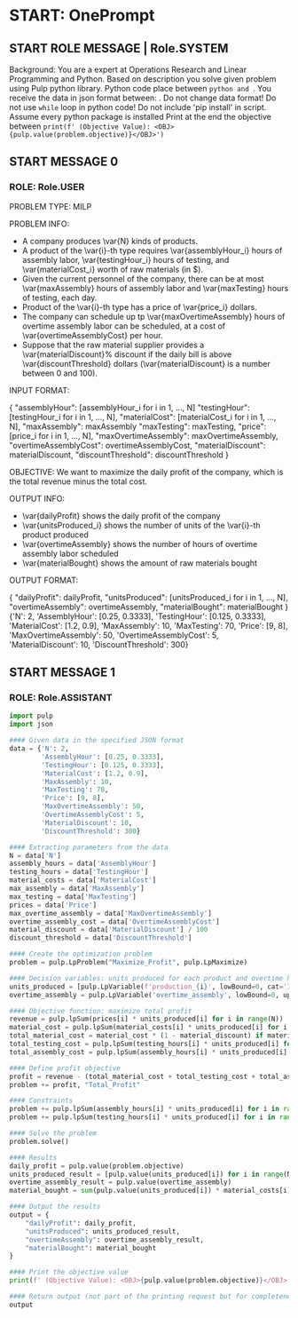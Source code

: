 # START: OnePrompt 
## START ROLE MESSAGE | Role.SYSTEM 
Background: You are a expert at Operations Research and Linear Programming and Python. Based on description you solve given problem using Pulp python library. Python code place between ```python and ```. You receive the data in json format between: <DATA></DATA>. Do not change data format! Do not use `while` loop in python code! Do not include 'pip install' in script. Assume every python package is installed Print at the end the objective between <OBJ></OBJ> `print(f' (Objective Value): <OBJ>{pulp.value(problem.objective)}</OBJ>')`  
## START MESSAGE 0 
### ROLE: Role.USER
<DESCRIPTION>
PROBLEM TYPE: MILP

PROBLEM INFO: 
- A company produces \var{N} kinds of products. 
- A product of the \var{i}-th type requires \var{assemblyHour_i} hours of assembly labor, \var{testingHour_i} hours of testing, and \var{materialCost_i} worth of raw materials (in $).
- Given the current personnel of the company, there can be at most \var{maxAssembly} hours of assembly labor and \var{maxTesting} hours of testing, each day.
- Product of the \var{i}-th type has a price of \var{price_i} dollars.
- The company can schedule up tp \var{maxOvertimeAssembly} hours of overtime assembly labor can be sched­uled, at a cost of \var{overtimeAssemblyCost} per hour.
- Suppose that the raw material supplier provides a \var{materialDiscount}% discount if the daily bill is above \var{discountThreshold} dollars (\var{materialDiscount} is a number between 0 and 100).

INPUT FORMAT: 

{
    "assemblyHour": [assemblyHour_i for i in 1, ..., N]
    "testingHour": [testingHour_i for i in 1, ..., N],
    "materialCost": [materialCost_i for i in 1, ..., N],
    "maxAssembly": maxAssembly
    "maxTesting": maxTesting,
    "price": [price_i for i in 1, ..., N],
    "maxOvertimeAssembly": maxOvertimeAssembly,
    "overtimeAssemblyCost": overtimeAssemblyCost,
    "materialDiscount": materialDiscount,
    "discountThreshold": discountThreshold
}

OBJECTIVE: We want to maximize the daily profit of the company, which is the total revenue minus the total cost.

OUTPUT INFO: 

- \var{dailyProfit} shows the daily profit of the company 
- \var{unitsProduced_i} shows the number of units of the \var{i}-th product produced
- \var{overtimeAssembly} shows the number of hours of overtime assembly labor scheduled
- \var{materialBought} shows the amount of raw materials bought

OUTPUT FORMAT:

{
    "dailyProfit": dailyProfit,
    "unitsProduced": [unitsProduced_i for i in 1, ..., N],
    "overtimeAssembly": overtimeAssembly,
    "materialBought": materialBought
}
</DESCRIPTION>
<DATA>
{'N': 2, 'AssemblyHour': [0.25, 0.3333], 'TestingHour': [0.125, 0.3333], 'MaterialCost': [1.2, 0.9], 'MaxAssembly': 10, 'MaxTesting': 70, 'Price': [9, 8], 'MaxOvertimeAssembly': 50, 'OvertimeAssemblyCost': 5, 'MaterialDiscount': 10, 'DiscountThreshold': 300}</DATA>


## START MESSAGE 1 
### ROLE: Role.ASSISTANT
```python
import pulp
import json

#### Given data in the specified JSON format
data = {'N': 2, 
        'AssemblyHour': [0.25, 0.3333], 
        'TestingHour': [0.125, 0.3333], 
        'MaterialCost': [1.2, 0.9], 
        'MaxAssembly': 10, 
        'MaxTesting': 70, 
        'Price': [9, 8], 
        'MaxOvertimeAssembly': 50, 
        'OvertimeAssemblyCost': 5, 
        'MaterialDiscount': 10, 
        'DiscountThreshold': 300}

#### Extracting parameters from the data
N = data['N']
assembly_hours = data['AssemblyHour']
testing_hours = data['TestingHour']
material_costs = data['MaterialCost']
max_assembly = data['MaxAssembly']
max_testing = data['MaxTesting']
prices = data['Price']
max_overtime_assembly = data['MaxOvertimeAssembly']
overtime_assembly_cost = data['OvertimeAssemblyCost']
material_discount = data['MaterialDiscount'] / 100
discount_threshold = data['DiscountThreshold']

#### Create the optimization problem
problem = pulp.LpProblem("Maximize_Profit", pulp.LpMaximize)

#### Decision variables: units produced for each product and overtime hours
units_produced = [pulp.LpVariable(f'production_{i}', lowBound=0, cat='Integer') for i in range(N)]
overtime_assembly = pulp.LpVariable('overtime_assembly', lowBound=0, upBound=max_overtime_assembly, cat='Continuous')

#### Objective function: maximize total profit
revenue = pulp.lpSum(prices[i] * units_produced[i] for i in range(N))
material_cost = pulp.lpSum(material_costs[i] * units_produced[i] for i in range(N))
total_material_cost = material_cost * (1 - material_discount) if material_cost > discount_threshold else material_cost
total_testing_cost = pulp.lpSum(testing_hours[i] * units_produced[i] for i in range(N))
total_assembly_cost = pulp.lpSum(assembly_hours[i] * units_produced[i] for i in range(N)) + overtime_assembly * overtime_assembly_cost

#### Define profit objective
profit = revenue - (total_material_cost + total_testing_cost + total_assembly_cost)
problem += profit, "Total_Profit"

#### Constraints
problem += pulp.lpSum(assembly_hours[i] * units_produced[i] for i in range(N)) + overtime_assembly <= max_assembly, "Assembly_Labor"
problem += pulp.lpSum(testing_hours[i] * units_produced[i] for i in range(N)) <= max_testing, "Testing_Labor"

#### Solve the problem
problem.solve()

#### Results
daily_profit = pulp.value(problem.objective)
units_produced_result = [pulp.value(units_produced[i]) for i in range(N)]
overtime_assembly_result = pulp.value(overtime_assembly)
material_bought = sum(pulp.value(units_produced[i]) * material_costs[i] for i in range(N))

#### Output the results
output = {
    "dailyProfit": daily_profit,
    "unitsProduced": units_produced_result,
    "overtimeAssembly": overtime_assembly_result,
    "materialBought": material_bought
}

#### Print the objective value
print(f' (Objective Value): <OBJ>{pulp.value(problem.objective)}</OBJ>')

#### Return output (not part of the printing request but for completeness)
output
```


